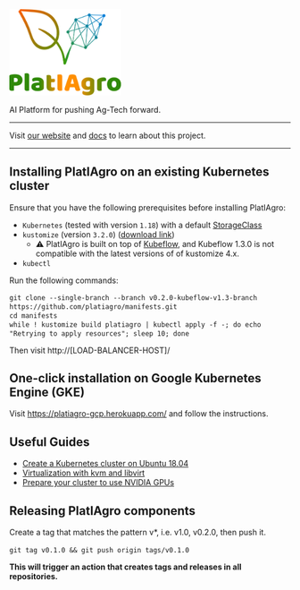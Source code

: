 <img src="./images/platiagro.png" width="200">

AI Platform for pushing Ag-Tech forward.

---

Visit [our website](https://www.cpqd.com.br/inovacao/platiagro/) and [docs](https://platiagro.github.io/) to learn about this project.

---

## Installing PlatIAgro on an existing Kubernetes cluster

Ensure that you have the following prerequisites before installing PlatIAgro:

- `Kubernetes` (tested with version `1.18`) with a default [StorageClass](https://kubernetes.io/docs/concepts/storage/storage-classes/)
- `kustomize` (version `3.2.0`) ([download link](https://github.com/kubernetes-sigs/kustomize/releases/tag/v3.2.0))
    - :warning: PlatIAgro is built on top of [Kubeflow](https://www.kubeflow.org), and Kubeflow 1.3.0 is not compatible with the latest versions of of kustomize 4.x.
- `kubectl`

Run the following commands:

```shell
git clone --single-branch --branch v0.2.0-kubeflow-v1.3-branch https://github.com/platiagro/manifests.git
cd manifests
while ! kustomize build platiagro | kubectl apply -f -; do echo "Retrying to apply resources"; sleep 10; done
```

Then visit http://[LOAD-BALANCER-HOST]/

## One-click installation on Google Kubernetes Engine (GKE)

Visit https://platiagro-gcp.herokuapp.com/ and follow the instructions.

## Useful Guides

- [Create a Kubernetes cluster on Ubuntu 18.04](./KUBERNETES-ON-UBUNTU.md)
- [Virtualization with kvm and libvirt](./VIRTUALIZATION.md)
- [Prepare your cluster to use NVIDIA GPUs](./NVIDIA-GPU.md)

## Releasing PlatIAgro components

Create a tag that matches the pattern v*, i.e. v1.0, v0.2.0, then push it.

`git tag v0.1.0 && git push origin tags/v0.1.0`

**This will trigger an action that creates tags and releases in all repositories.**
